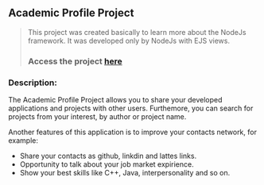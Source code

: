 ## Academic Profile Project
> This project was created basically to learn more about the NodeJs framework. It was developed only by NodeJs with EJS views.
> ### Access the project [here](https://radiant-refuge-56238.herokuapp.com)

### Description: 
The Academic Profile Project allows you to share your developed applications and projects with other users. Furthemore, you can search for projects from your interest, by author or project name. 

Another features of this application is to improve your contacts network, for example:
- Share your contacts as github, linkdin and lattes links.
- Opportunity to talk about your job market expirience.
- Show your best skills like C++, Java, interpersonality and so on.
